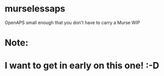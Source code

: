 # murselessaps
OpenAPS small enough that you don't have to carry a Murse
WIP


# Note:
# I want to get in early on this one!  :-D
